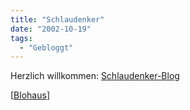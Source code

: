 ```yaml
---
title: "Schlaudenker"
date: "2002-10-19"
tags:
  - "Gebloggt"
---
```


Herzlich willkommen: [Schlaudenker-Blog](https://web.archive.org/web/20040703024244/http://www.schlaudenker.de/ "Schlaudenker-Blog")

\[[Blohaus](https://web.archive.org/web/20040703024244/http://www.blogworld.de/entry.php?id=00253)\]
